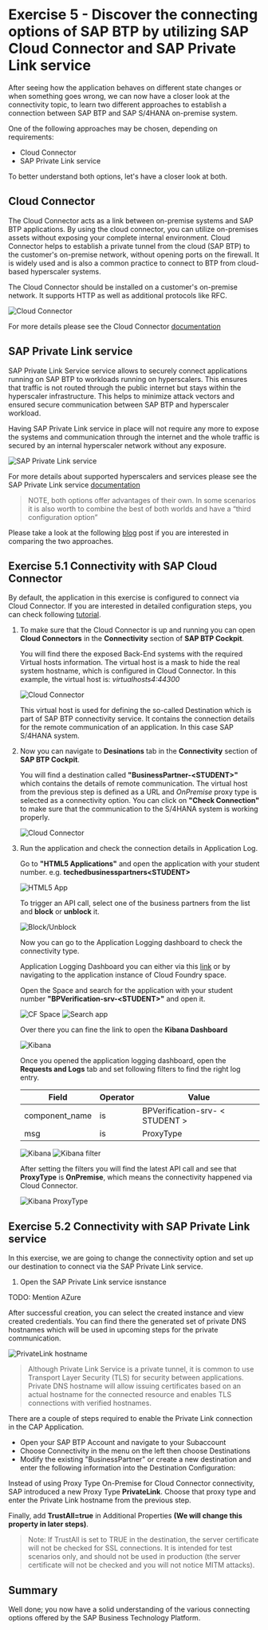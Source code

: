 # Exercise 5 - Discover the connecting options of SAP BTP by utilizing SAP Cloud Connector and SAP Private Link service

After seeing how the application behaves on different state changes or when something goes wrong, we can now have a closer look at the connectivity topic, to learn two different approaches to establish a connection between SAP BTP and SAP S/4HANA on-premise system.

One of the following approaches may be chosen, depending on requirements:
  * Cloud Connector
  * SAP Private Link service

To better understand both options, let's have a closer look at both.

## Cloud Connector

The Cloud Connector acts as a link between on-premise systems and SAP BTP applications. By using the cloud connector, you can utilize on-premises assets without exposing your complete internal environment. Cloud Connector helps to establish a private tunnel from the cloud (SAP BTP) to the customer's on-premise network, without opening ports on the firewall. It is widely used and is also a common practice to connect to BTP from cloud-based hyperscaler systems.

The Cloud Connector should be installed on a customer's on-premise network. It supports HTTP as well as additional protocols like RFC.  

![Cloud Connector](./images/cc.png)

For more details please see the Cloud Connector [documentation](https://help.sap.com/docs/CP_CONNECTIVITY/cca91383641e40ffbe03bdc78f00f681/e6c7616abb5710148cfcf3e75d96d596.html?locale=en-US) 


## SAP Private Link service

SAP Private Link Service service allows to securely connect applications running on SAP BTP to workloads running on hyperscalers. This ensures that traffic is not routed through the public internet but stays within the hyperscaler infrastructure. This helps to minimize attack vectors and ensured secure communication between SAP BTP and hyperscaler workload.

Having SAP Private Link service in place will not require any more to expose the systems and communication through the internet and the whole traffic is secured by an internal hyperscaler network without any exposure.

![SAP Private Link service](./images/privatelink.png)

For more details about supported hyperscalers and services please see the SAP Private Link service [documentation](https://help.sap.com/docs/PRIVATE_LINK/42acd88cb4134ba2a7d3e0e62c9fe6cf/3eb3bc7aa5db4b5da9dcdbf8ee478e52.html?locale=en-US) 


>NOTE, both options offer advantages of their own. In some scenarios it is also worth to combine the best of both worlds and have a “third configuration option”

Please take a look at the following [blog](https://blogs.sap.com/2022/07/07/btp-private-linky-swear-with-azure-running-cloud-connector-and-sap-private-link-side-by-side/) post if you are interested in comparing the two approaches.


## Exercise 5.1 Connectivity with SAP Cloud Connector
By default, the application in this exercise is configured to connect via Cloud Connector. If you are interested in detailed configuration steps, you can check following [tutorial](https://developers.sap.com/tutorials/btp-app-ext-service-cloud-connector.html).
1. To make sure that the Cloud Connector is up and running you can open **Cloud Connectors** in the **Connectivity** section of **SAP BTP Cockpit**. 
   
   You will find there the exposed Back-End systems with the required Virtual hosts information. The virtual host is a mask to hide the real system hostname, which is configured in Cloud Connector. In this example, the virtual host is: *virtualhosts4:44300* 
   
   ![Cloud Connector](./images/cc-1.png)
   
   This virtual host is used for defining the so-called Destination which is part of SAP BTP connectivity service. It contains the connection details for the remote communication of an application. In this case SAP S/4HANA system.

2. Now you can navigate to **Desinations** tab in the **Connectivity** section of **SAP BTP Cockpit**. 
   
   You will find a destination called **"BusinessPartner-\<STUDENT>"** which contains the details of remote communication. The virtual host from the previous step is defined as a URL and _OnPremise_ proxy type is selected as a connectivity option.
   You can click on **"Check Connection"** to make sure that the communication to the S/4HANA system is working properly.
   
   ![Cloud Connector](./images/cc-2.png)

3. Run the application and check the connection details in Application Log.
   
   Go to **"HTML5 Applications"** and open the application with your student number. e.g. **techedbusinesspartners\<STUDENT>**

   ![HTML5 App](./images/cc-3.png)

   To trigger an API call, select one of the business partners from the list and **block** or **unblock** it.

   ![Block/Unblock](./images/cc-4.png)

   Now you can go to the Application Logging dashboard to check the connectivity type.

   Application Logging Dashboard you can either via this [link](https://logs.cf.us20.hana.ondemand.com/app/dashboards#/view/Overview?_g=(filters:!(),refreshInterval:(pause:!t,value:0),time:(from:now-15m,to:now))&_a=(description:'(default)%20%20Overview%20and%20some%20basic%20KPIs%20regarding%20failures,%20log%20counts,%20etc.',filters:!(),fullScreenMode:!f,options:(darkTheme:!f,useMargins:!f),query:(language:kuery,query:''),timeRestore:!f,title:Overview,viewMode:view)) or by navigating to the application instance of Cloud Foundry space.

   Open the Space and search for the application with your student number **"BPVerification-srv-\<STUDENT>"** and open it.

    ![CF Space](./images/cc-5.png)
    ![Search app](./images/cc-6.png)

    Over there you can fine the link to open the **Kibana Dashboard**

    ![Kibana](./images/cc-7.png)

    Once you opened the application logging dashboard, open the **Requests and Logs** tab and set following filters to find the right log entry.

   | Field          | Operator | Value                           |
   |----------------|----------|---------------------------------|
   | component_name | is       | BPVerification-srv- < STUDENT > |
   | msg            | is       | ProxyType                       |

   ![Kibana](./images/cc-8.png)
   ![Kibana filter](./images/cc-9.png)

   After setting the filters you will find the latest API call and see that **ProxyType** is **OnPremise**, which means the connectivity happened via Cloud Connector.

   ![Kibana ProxyType](./images/cc-10.png)

## Exercise 5.2 Connectivity with SAP Private Link service

In this exercise, we are going to change the connectivity option and set up our destination to connect via the SAP Private Link service.

1. Open the SAP Private Link service isnstance

TODO: Mention AZure


After successful creation, you can select the created instance and view created credentials. You can find there the generated set of private DNS hostnames which will be used in upcoming steps for the private communication. 

![PrivateLink hostname](images/btp-7.png)

 >   Although Private Link Service is a private tunnel, it is common to use Transport Layer Security (TLS) for security between applications. Private DNS hostname will allow issuing certificates based on an actual hostname for the connected resource and enables TLS connections with verified hostnames.


There are a couple of steps required to enable the Private Link connection in the CAP Application. 

 * Open your SAP BTP Account and navigate to your Subaccount
 * Choose Connectivity in the menu on the left then choose Destinations
 * Modify the existing "BusinessPartner" or create a new destination and enter the following information into the Destination Configuration:

 Instead of using Proxy Type On-Premise for Cloud Connector connectivity, SAP introduced a new Proxy Type  **PrivateLink**. Choose that proxy type and enter the Private Link hostname from the previous step. 

 Finally, add **TrustAll=true** in Additional Properties **(We will change this property in later steps)**.

 > Note: If TrustAll is set to TRUE in the destination, the server certificate will not be checked for SSL connections. It is intended for test scenarios only, and should not be used in production (the server certificate will not be checked and you will not notice MITM attacks).  

## Summary
Well done; you now have a solid understanding of the various connecting options offered by the SAP Business Technology Platform.

